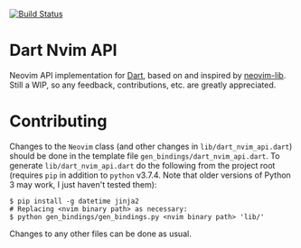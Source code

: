 [![Build Status](https://travis-ci.org/smolck/dart-nvim-api.svg?branch=master)](https://travis-ci.org/smolck/dart-nvim-api)
# Dart Nvim API
Neovim API implementation for [Dart](dart.dev), based on and inspired by [neovim-lib](https://github.com/daa84/neovim-lib).
Still a WIP, so any feedback, contributions, etc. are greatly appreciated.

# Contributing
Changes to the `Neovim` class (and other changes in `lib/dart_nvim_api.dart`) should be done
in the template file `gen_bindings/dart_nvim_api.dart`. To generate `lib/dart_nvim_api.dart` do 
the following from the project root (requires `pip` in addition to `python` v3.7.4. Note that older versions 
of Python 3 may work, I just haven't tested them):
```console
$ pip install -g datetime jinja2
# Replacing <nvim binary path> as necessary:
$ python gen_bindings/gen_bindings.py <nvim binary path> 'lib/'
```
Changes to any other files can be done as usual.
